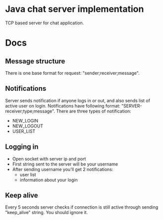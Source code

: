 # Java chat server implementation
TCP based server for chat application. 

# Docs
## Message structure
There is one base format for request: "sender;receiver;message".

## Notifications
Server sends notification if anyone logs in or out, and also sends list of active user on login.
Notifications have following format: "SERVER-receiver;type;message".
There are three types of notification:
* NEW_LOGIN
* NEW_LOGOUT
* USER_LIST

## Logging in
* Open socket with server ip and port
* First string sent to the server will be your username
* After sending username you'll get 2 notifications:
    - user list
    - information about your login
    
## Keep alive
Every 5 seconds server checks if connection is still active through sending "keep_alive" string.
You should ignore it.


